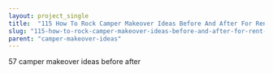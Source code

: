 ```yaml
---
layout: project_single
title:  "115 How To Rock Camper Makeover Ideas Before And After For Rent To Stand Out"
slug: "115-how-to-rock-camper-makeover-ideas-before-and-after-for-rent-to-stand-out"
parent: "camper-makeover-ideas"
---
```

57 camper makeover ideas before after